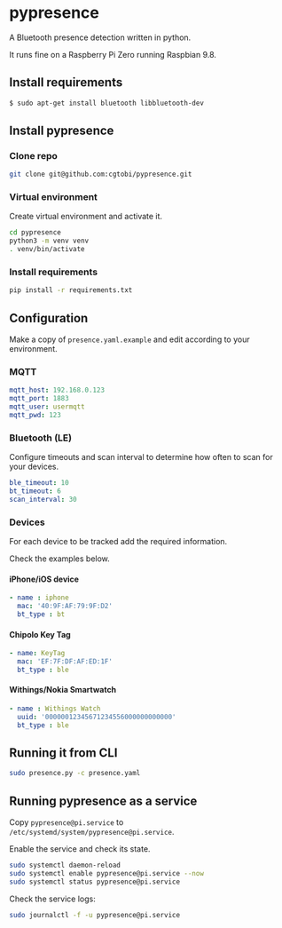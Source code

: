 # pypresence
A Bluetooth presence detection written in python.

It runs fine on a Raspberry Pi Zero running Raspbian 9.8.

## Install requirements
```bash
$ sudo apt-get install bluetooth libbluetooth-dev
```

## Install pypresence
### Clone repo
```bash
git clone git@github.com:cgtobi/pypresence.git
```

### Virtual environment
Create virtual environment and activate it.
```bash
cd pypresence
python3 -m venv venv
. venv/bin/activate
```

### Install requirements
```bash
pip install -r requirements.txt
```

## Configuration
Make a copy of `presence.yaml.example` and edit according to your environment.

### MQTT
```yaml
mqtt_host: 192.168.0.123
mqtt_port: 1883
mqtt_user: usermqtt
mqtt_pwd: 123
```

### Bluetooth (LE)
Configure timeouts and scan interval to determine how often to scan for your devices.

```yaml
ble_timeout: 10
bt_timeout: 6
scan_interval: 30
```

### Devices
For each device to be tracked add the required information.

Check the examples below.

#### iPhone/iOS device
```yaml
- name : iphone
  mac: '40:9F:AF:79:9F:D2'
  bt_type : bt
```
#### Chipolo Key Tag
```yaml
- name: KeyTag
  mac: 'EF:7F:DF:AF:ED:1F'
  bt_type : ble
```

#### Withings/Nokia Smartwatch
```yaml
- name : Withings Watch
  uuid: '00000012345671234556000000000000'
  bt_type : ble
```

## Running it from CLI
```bash
sudo presence.py -c presence.yaml
```

## Running pypresence as a service
Copy `pypresence@pi.service` to `/etc/systemd/system/pypresence@pi.service`.

Enable the service and check its state.
```bash
sudo systemctl daemon-reload
sudo systemctl enable pypresence@pi.service --now
sudo systemctl status pypresence@pi.service
```

Check the service logs:
```bash
sudo journalctl -f -u pypresence@pi.service
```
